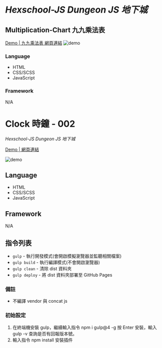 # *Hexschool-JS Dungeon JS 地下城*

## Multiplication-Chart 九九乘法表
<a href="https://kevinshu1995.github.io/hex-js-001-multiplication-chart/">Demo | 九九乘法表 網頁連結</a>
![demo](https://i.imgur.com/wUQFjFN.jpg)

### Language
<ul>
 <li>HTML</li>
 <li>CSS/SCSS</li>
 <li>JavaScript</li>
</ul>

### Framework
N/A

# Clock 時鐘 - 002
*Hexschool-JS Dungeon JS 地下城*

<a href="https://kevinshu1995.github.io/hex-js-002-clock/">Demo | 網頁連結</a>

![demo](https://i.imgur.com/JM12EFZ.jpg)

## Language
<ul>
 <li>HTML</li>
 <li>CSS/SCSS</li>
 <li>JavaScript</li>
</ul>

## Framework
N/A

## 指令列表
- `gulp` - 執行開發模式(會開啟模擬瀏覽器並監聽相關檔案)
- `gulp build` - 執行編譯模式(不會開啟瀏覽器)
- `gulp clean` - 清除 dist 資料夾
- `gulp deploy` - 將 dist 資料夾部署至 GitHub Pages
### 備註
- 不編譯 vendor 與 concat js
### 初始設定
1. 在終端機安裝 gulp，繼續輸入指令 npm i gulp@4 -g 按 Enter 安裝，輸入 gulp -v 查詢是否有回報版本號。
2. 輸入指令 npm install 安裝插件